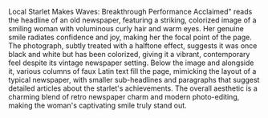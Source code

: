 Local Starlet Makes Waves: Breakthrough Performance Acclaimed" reads the headline of an old newspaper, 
featuring a striking, colorized image of a smiling woman with voluminous curly hair and warm eyes. Her genuine smile radiates confidence and joy, 
making her the focal point of the page. The photograph, subtly treated with a halftone effect, suggests it was once black and white but has been colorized, 
giving it a vibrant, contemporary feel despite its vintage newspaper setting. Below the image and alongside it, various columns of faux Latin text fill the page, 
mimicking the layout of a typical newspaper, with smaller sub-headlines and paragraphs that suggest detailed articles about the starlet's achievements. 
The overall aesthetic is a charming blend of retro newspaper charm and modern photo-editing, making the woman's captivating smile truly stand out.
